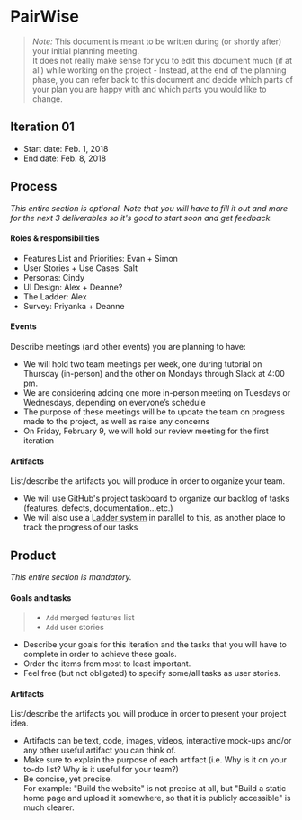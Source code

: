 # PairWise

 > _Note:_ This document is meant to be written during (or shortly after) your initial planning meeting.     
 > It does not really make sense for you to edit this document much (if at all) while working on the project - Instead, at the end of the planning phase, you can refer back to this document and decide which parts of your plan you are happy with and which parts you would like to change.


## Iteration 01

 * Start date: Feb. 1, 2018
 * End date: Feb. 8, 2018

## Process

_This entire section is optional. Note that you will have to fill it out and more for the next 3 deliverables so it's good to start soon and get feedback._

#### Roles & responsibilities

* Features List and Priorities: Evan + Simon
* User Stories + Use Cases: Salt
* Personas: Cindy
* UI Design: Alex + Deanne?
* The Ladder: Alex
* Survey: Priyanka + Deanne

#### Events

Describe meetings (and other events) you are planning to have:

* We will hold two team meetings per week, one during tutorial on Thursday (in-person) and the other on Mondays through Slack at 4:00 pm.
* We are considering adding one more in-person meeting on Tuesdays or Wednesdays, depending on everyone’s schedule
* The purpose of these meetings will be to update the team on progress made to the project, as well as raise any concerns
* On Friday, February 9, we will hold our review meeting for the first iteration

#### Artifacts

List/describe the artifacts you will produce in order to organize your team.       

* We will use GitHub's project taskboard to organize our backlog of tasks (features, defects, documentation...etc.)
* We will also use a [Ladder system](https://docs.google.com/document/d/1QSICkmNKqWTZWZ_YjbdnL1I6kxU0awre4iaVYLc47ds) in parallel to this, as another place to track the progress of our tasks

## Product

_This entire section is mandatory._

#### Goals and tasks

> * `Add` merged features list
> * `Add` user stories

* Describe your goals for this iteration and the tasks that you will have to complete in order to achieve these goals.
* Order the items from most to least important.
* Feel free (but not obligated) to specify some/all tasks as user stories.

#### Artifacts

List/describe the artifacts you will produce in order to present your project idea.

 * Artifacts can be text, code, images, videos, interactive mock-ups and/or any other useful artifact you can think of.
 * Make sure to explain the purpose of each artifact (i.e. Why is it on your to-do list? Why is it useful for your team?)
 * Be concise, yet precise.         
   For example: "Build the website" is not precise at all, but "Build a static home page and upload it somewhere, so that it is publicly accessible" is much clearer.
